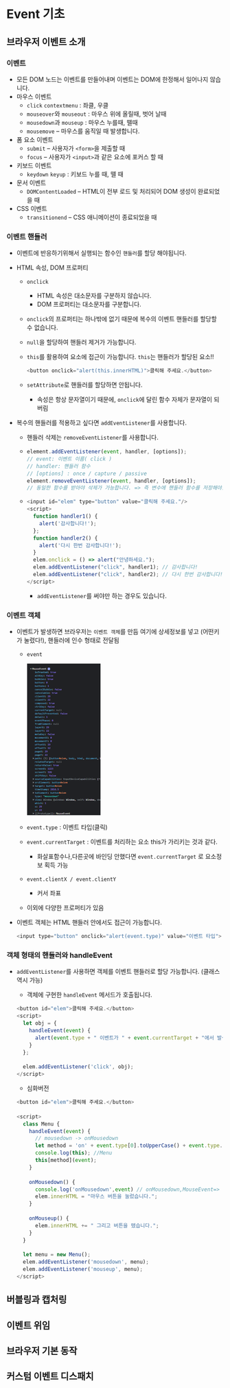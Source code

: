 # Event 기초

## 브라우저 이벤트 소개

### 이벤트 

- 모든 DOM 노드는 이벤트를  만들어내며 이벤트는 DOM에 한정해서 일어나지 않습니다.
- 마우스 이벤트
  - `click` `contextmenu` : 좌클, 우클 
  - `mouseover`와 `mouseout` : 마우스 위에 올릴때, 벗어 날때
  - `mousedown`과 `mouseup` : 마우스 누를때, 뗄때
  - `mousemove` – 마우스를 움직일 때 발생합니다.
- 폼 요소 이벤트
  - `submit` – 사용자가 `<form>`을 제출할 때
  - `focus` – 사용자가 `<input>`과 같은 요소에 포커스 할 때
- 키보드 이벤트
  - `keydown` `keyup` : 키보드 누를 때, 뗄 때
- 문서 이벤트
  - `DOMContentLoaded` – HTML이 전부 로드 및 처리되어 DOM 생성이 완료되었을 때
- CSS 이벤트
  - `transitionend` – CSS 애니메이션이 종료되었을 때

### 이벤트 핸들러

- 이벤트에 반응하기위해서 실행되는 함수인 `핸들러`를 할당 해야됩니다.

- HTML 속성, DOM 프로퍼티

  - `onclick` 

    - HTML 속성은 대소문자를 구분하지 않습니다.
    - DOM 프로퍼티는 대소문자를 구분합니다.

  - `onclick`의 프로퍼티는 하나밖에 없기 때문에 복수의 이벤트 핸들러를 할당할 수 없습니다.

  - `null`을 할당하여 핸들러 제거가 가능합니다.

  - `this`를 활용하여 요소에 접근이 가능합니다. `this`는 핸들러가 할당된 요소!!

    ```js
    <button onclick="alert(this.innerHTML)">클릭해 주세요.</button>
    ```

  - `setAttribute`로 핸들러를 할당하면 안됩니다.

    - 속성은 항상 문자열이기 때문에, `onclick`에 달린 함수 자체가 문자열이 되버림

- 복수의 핸들러를 적용하고 싶다면 `addEventListener`를 사용합니다.

  - 핸들러 삭제는 `removeEventListener`를 사용합니다.

  - ```js
    element.addEventListener(event, handler, [options]);
    // event: 이벤트 이름( click )
    // handler: 핸들러 함수
    // [options] : once / capture / passive
    element.removeEventListener(event, handler, [options]);
    // 동일한 함수를 받아야 삭제가 가능합니다. => 즉 변수에 핸들러 함수를 저장해야함
    ```

  - ```js
    <input id="elem" type="button" value="클릭해 주세요."/>
    <script>
      function handler1() {
        alert('감사합니다!');
      };
      function handler2() {
        alert('다시 한번 감사합니다!');
      }
      elem.onclick = () => alert("안녕하세요.");
      elem.addEventListener("click", handler1); // 감사합니다!
      elem.addEventListener("click", handler2); // 다시 한번 감사합니다!
    </script>
    ```

    - `addEventListener`를 써야만 하는 경우도 있습니다.

### 이벤트 객체

- 이벤트가 발생하면 브라우저는 `이벤트 객체`를 만듬 여기에 상세정보를 넣고 (어떤키가 눌렸다!), 핸들러에 인수 형태로 전달됨

  - `event`

    <img src="이미지/image-20220408004236633.png" alt="image-20220408004236633" style="zoom:50%;" />

  - `event.type` : 이벤트 타입(클릭)

  - `event.currentTarget` : 이벤트를 처리하는 요소 this가 가리키는 것과 같다.

    - 화살표함수나,다른곳에 바인딩 안했다면  `event.currentTarget` 로 요소정보 획득 가능

  - `event.clientX / event.clientY`

    - 커서 좌표

  - 이외에 다양한 프로퍼티가 있음

- 이벤트 객체는 HTML 핸들러 안에서도 접근이 가능합니다.

  ```js
  <input type="button" onclick="alert(event.type)" value="이벤트 타입">
  ```

### 객체 형태의 핸들러와 handleEvent

- `addEventListener`를 사용하면 객체를 이벤트 핸들러로 할당 가능합니다. (클래스 역시 가능)

  - 객체에 구현한 `handleEvent` 메서드가 호출됩니다.

  ```js
  <button id="elem">클릭해 주세요.</button>
  <script>
    let obj = {
      handleEvent(event) {
        alert(event.type + " 이벤트가 " + event.currentTarget + "에서 발생했습니다.");
      }
    };
  
    elem.addEventListener('click', obj);
  </script>
  ```

  - 심화버전

  ```js
  <button id="elem">클릭해 주세요.</button>
  
  <script>
    class Menu {
      handleEvent(event) {
        // mousedown -> onMousedown
        let method = 'on' + event.type[0].toUpperCase() + event.type.slice(1);
        console.log(this); //Menu
        this[method](event);
      }
  
      onMousedown() {
        console.log('onMousedown',event) // onMousedown,MouseEvent=> 이벤트 객체 갖고옴
        elem.innerHTML = "마우스 버튼을 눌렀습니다.";
      }
  
      onMouseup() {
        elem.innerHTML += " 그리고 버튼을 뗐습니다.";
      }
    }
  
    let menu = new Menu();
    elem.addEventListener('mousedown', menu);
    elem.addEventListener('mouseup', menu);
  </script>
  ```

  



## 버블링과 캡처링



## 이벤트 위임



## 브라우저 기본 동작



## 커스텀 이벤트 디스패치


